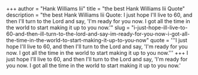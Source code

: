 +++
author = "Hank Williams Iii"
title = "the best Hank Williams Iii Quote"
description = "the best Hank Williams Iii Quote: I just hope I'll live to 60, and then I'll turn to the Lord and say, 'I'm ready for you now. I got all the time in the world to start making it up to you now.'"
slug = "i-just-hope-ill-live-to-60-and-then-ill-turn-to-the-lord-and-say-im-ready-for-you-now-i-got-all-the-time-in-the-world-to-start-making-it-up-to-you-now"
quote = '''I just hope I'll live to 60, and then I'll turn to the Lord and say, 'I'm ready for you now. I got all the time in the world to start making it up to you now.'''
+++
I just hope I'll live to 60, and then I'll turn to the Lord and say, 'I'm ready for you now. I got all the time in the world to start making it up to you now.'
